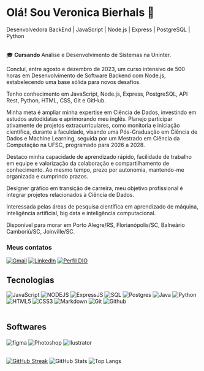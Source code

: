# Olá! Sou Veronica Bierhals 👋
Desenvolvedora BackEnd | JavaScript | Node.js | Express | PostgreSQL | Python <br/><br/>

🎓 **Cursando** Análise e Desenvolvimento de Sistemas na Uninter.<br/>

Concluí, entre agosto e dezembro de 2023, um curso intensivo de 500 horas em Desenvolvimento de Software Backend com Node.js, estabelecendo uma base sólida para novos desafios.

Tenho conhecimento em JavaScript, Node.js, Express, PostgreSQL, API Rest, Python, HTML, CSS, Git e GitHub.

Minha meta é ampliar minha expertise em Ciência de Dados, investindo em estudos autodidatas e aprimorando meu inglês. Planejo participar ativamente de projetos extracurriculares, como monitoria e iniciação científica, durante a faculdade, visando uma Pós-Graduação em Ciência de Dados e Machine Learning, seguida por um Mestrado em Ciência da Computação na UFSC, programado para 2026 a 2028.

Destaco minha capacidade de aprendizado rápido, facilidade de trabalho em equipe e valorização da colaboração e compartilhamento de conhecimento. Ao mesmo tempo, prezo por autonomia, mantendo-me organizada e cumprindo prazos.

Designer gráfico em transição de carreira, meu objetivo profissional é integrar projetos relacionados à Ciência de Dados.

Interessada pelas áreas de pesquisa científica em aprendizado de máquina, inteligência artificial, big data e inteligência computacional.

Disponível para morar em Porto Alegre/RS, Florianópolis/SC, Balneário Camboriú/SC, Joinville/SC.

### Meus contatos <br/>
[![Gmail](https://img.shields.io/badge/Gmail-000?style=for-the-badge&logo=gmail&logoColor=white)](mailto:veronicabierhals@gmail.com)
[![LinkedIn](https://img.shields.io/badge/LinkedIn-000?style=for-the-badge&logo=linkedin&logoColor=0E76A8)](https://www.linkedin.com/in/veronicabierhals/)
[![Perfil DIO](https://img.shields.io/badge/-Meu%20Perfil%20na%20DIO-000?style=for-the-badge)](https://www.dio.me/users/veronicabierhals1)

## Tecnologias
![JavaScript](https://img.shields.io/badge/JavaScript-000?style=for-the-badge&logo=javascript)
![NODEJS](https://img.shields.io/badge/Node.js-000?style=for-the-badge&logo=node.js&logoColor=white)
![ExpressJS](https://img.shields.io/badge/Express.js-000?style=for-the-badge)
![SQL](https://img.shields.io/badge/SQL-000?style=for-the-badge)
![Postgres](https://img.shields.io/badge/Postgres-000?style=for-the-badge)
![Java](https://img.shields.io/badge/Java-000?style=for-the-badge&logo=java)
![Python](https://img.shields.io/badge/Python-000?style=for-the-badge&logo=python)
![HTML5](https://img.shields.io/badge/HTML5-000?style=for-the-badge&logo=html5)
![CSS3](https://img.shields.io/badge/CSS3-000?style=for-the-badge&logo=css3&logoColor=264CE4)
![Markdown](https://img.shields.io/badge/Markdown-000?style=for-the-badge&logo=markdown)
![Git](https://img.shields.io/badge/Git-000?style=for-the-badge&logo=git&logoColor=white)
![Github](https://img.shields.io/badge/GitHub-000?style=for-the-badge)
<br/><br/>
## Softwares
<div style="display: inline_block">
 <img align="center" alt="figma" src="https://img.shields.io/badge/Figma-000?style=for-the-badge&logo=figma&logoColor=white"/>
 <img align="center" alt="Photoshop" src="https://img.shields.io/badge/Adobe%20Photoshop-000?style=for-the-badge&logo=Adobe%20Photoshop&logoColor=blue"/>
 <img align="center" alt="Ilustrator" src="https://img.shields.io/badge/Adobe%20Illustrator-000?style=for-the-badge&logo=adobe%20illustrator&logoColor=white)"/> 
<br/><br/>

[![GitHub Streak](https://streak-stats.demolab.com/?user=veronicabierhals&theme=violet-punch&background=000&border=30A3DC&dates=FFF)](https://git.io/streak-stats) 
![GitHub Stats](https://github-readme-stats.vercel.app/api?username=veronicabierhals&theme=radical&bg_color=000&border_color=30A3DC&show_icons=true&icon_color=242FDB&title_color=DB1C5E&text_color=ACC6DB) 
![Top Langs](https://github-readme-stats-git-masterrstaa-rickstaa.vercel.app/api/top-langs/?username=veronicabierhals&bg_color=000&border_color=30A3DC&title_color=DB1C5E&text_color=FFF)<br/>
<br/>
</div>
